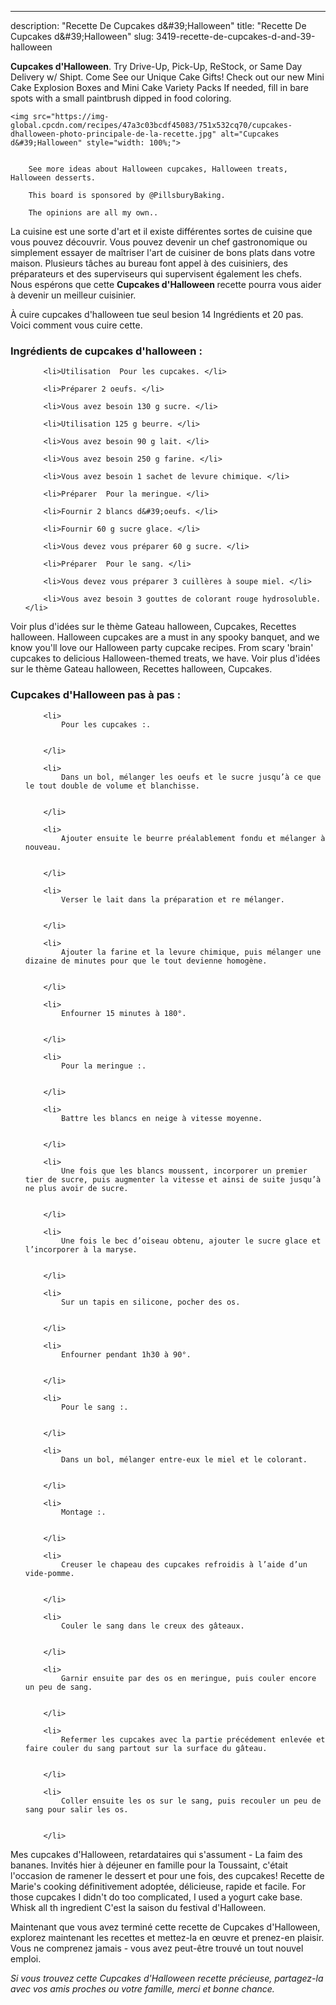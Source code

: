 ---
description: "Recette De Cupcakes d&amp;#39;Halloween"
title: "Recette De Cupcakes d&amp;#39;Halloween"
slug: 3419-recette-de-cupcakes-d-and-39-halloween

<p>
	<strong>Cupcakes d&#39;Halloween</strong>. 
	Try Drive-Up, Pick-Up, ReStock, or Same Day Delivery w/ Shipt. Come See our Unique Cake Gifts! Check out our new Mini Cake Explosion Boxes and Mini Cake Variety Packs If needed, fill in bare spots with a small paintbrush dipped in food coloring.
</p>
<p>
	
	<img src="https://img-global.cpcdn.com/recipes/47a3c03bcdf45083/751x532cq70/cupcakes-dhalloween-photo-principale-de-la-recette.jpg" alt="Cupcakes d&#39;Halloween" style="width: 100%;">
	
	
		See more ideas about Halloween cupcakes, Halloween treats, Halloween desserts.
	
		This board is sponsored by @PillsburyBaking.
	
		The opinions are all my own..
	
</p>

La cuisine est une sorte d'art et il existe différentes sortes de cuisine que vous pouvez découvrir. Vous pouvez devenir un chef gastronomique ou simplement essayer de maîtriser l'art de cuisiner de bons plats dans votre maison. Plusieurs tâches au bureau font appel à des cuisiniers, des préparateurs et des superviseurs qui supervisent également les chefs. Nous espérons que cette <strong> Cupcakes d&#39;Halloween </strong> recette pourra vous aider à devenir un meilleur cuisinier.

<!--inarticleads1-->

À cuire cupcakes d&#39;halloween tue seul besion 14 Ingrédients et 20 pas. Voici comment vous cuire cette.

<h3>Ingrédients de cupcakes d&#39;halloween :</h3>

<ol>
	
		<li>Utilisation  Pour les cupcakes. </li>
	
		<li>Préparer 2 oeufs. </li>
	
		<li>Vous avez besoin 130 g sucre. </li>
	
		<li>Utilisation 125 g beurre. </li>
	
		<li>Vous avez besoin 90 g lait. </li>
	
		<li>Vous avez besoin 250 g farine. </li>
	
		<li>Vous avez besoin 1 sachet de levure chimique. </li>
	
		<li>Préparer  Pour la meringue. </li>
	
		<li>Fournir 2 blancs d&#39;oeufs. </li>
	
		<li>Fournir 60 g sucre glace. </li>
	
		<li>Vous devez vous préparer 60 g sucre. </li>
	
		<li>Préparer  Pour le sang. </li>
	
		<li>Vous devez vous préparer 3 cuillères à soupe miel. </li>
	
		<li>Vous avez besoin 3 gouttes de colorant rouge hydrosoluble. </li>
	
</ol>

Voir plus d&#39;idées sur le thème Gateau halloween, Cupcakes, Recettes halloween. Halloween cupcakes are a must in any spooky banquet, and we know you&#39;ll love our Halloween party cupcake recipes. From scary &#39;brain&#39; cupcakes to delicious Halloween-themed treats, we have. Voir plus d&#39;idées sur le thème Gateau halloween, Recettes halloween, Cupcakes. 

<!--inarticleads2-->

<h3>Cupcakes d&#39;Halloween pas à pas :</h3>

<ol>
	
		<li>
			Pour les cupcakes :.
			
			
		</li>
	
		<li>
			Dans un bol, mélanger les oeufs et le sucre jusqu’à ce que le tout double de volume et blanchisse.
			
			
		</li>
	
		<li>
			Ajouter ensuite le beurre préalablement fondu et mélanger à nouveau.
			
			
		</li>
	
		<li>
			Verser le lait dans la préparation et re mélanger.
			
			
		</li>
	
		<li>
			Ajouter la farine et la levure chimique, puis mélanger une dizaine de minutes pour que le tout devienne homogène.
			
			
		</li>
	
		<li>
			Enfourner 15 minutes à 180°.
			
			
		</li>
	
		<li>
			Pour la meringue :.
			
			
		</li>
	
		<li>
			Battre les blancs en neige à vitesse moyenne.
			
			
		</li>
	
		<li>
			Une fois que les blancs moussent, incorporer un premier tier de sucre, puis augmenter la vitesse et ainsi de suite jusqu’à ne plus avoir de sucre.
			
			
		</li>
	
		<li>
			Une fois le bec d’oiseau obtenu, ajouter le sucre glace et l’incorporer à la maryse.
			
			
		</li>
	
		<li>
			Sur un tapis en silicone, pocher des os.
			
			
		</li>
	
		<li>
			Enfourner pendant 1h30 à 90°.
			
			
		</li>
	
		<li>
			Pour le sang :.
			
			
		</li>
	
		<li>
			Dans un bol, mélanger entre-eux le miel et le colorant.
			
			
		</li>
	
		<li>
			Montage :.
			
			
		</li>
	
		<li>
			Creuser le chapeau des cupcakes refroidis à l’aide d’un vide-pomme.
			
			
		</li>
	
		<li>
			Couler le sang dans le creux des gâteaux.
			
			
		</li>
	
		<li>
			Garnir ensuite par des os en meringue, puis couler encore un peu de sang.
			
			
		</li>
	
		<li>
			Refermer les cupcakes avec la partie précédement enlevée et faire couler du sang partout sur la surface du gâteau.
			
			
		</li>
	
		<li>
			Coller ensuite les os sur le sang, puis recouler un peu de sang pour salir les os.
			
			
		</li>
	
</ol>

Mes cupcakes d&#39;Halloween, retardataires qui s&#39;assument - La faim des bananes. Invités hier à déjeuner en famille pour la Toussaint, c&#39;était l&#39;occasion de ramener le dessert et pour une fois, des cupcakes! Recette de Marie&#39;s cooking définitivement adoptée, délicieuse, rapide et facile. For those cupcakes I didn&#39;t do too complicated, I used a yogurt cake base. Whisk all th ingredient C&#39;est la saison du festival d&#39;Halloween. 

<!--inarticleads1-->

<p>
Maintenant que vous avez terminé cette recette de Cupcakes d&#39;Halloween, explorez maintenant les recettes et mettez-la en œuvre et prenez-en plaisir. Vous ne comprenez jamais - vous avez peut-être trouvé un tout nouvel emploi.
</p>

<p>
<i>Si vous trouvez cette Cupcakes d&#39;Halloween recette précieuse, partagez-la avec vos amis proches ou votre famille, merci et bonne chance.</i>
</p>
